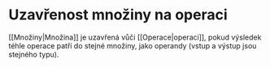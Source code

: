 # Uzavřenost množiny na operaci
[[Množiny|Množina]] je uzavřená vůči [[Operace|operaci]], pokud výsledek téhle operace patří do stejné množiny, jako operandy (vstup a výstup jsou stejného typu).